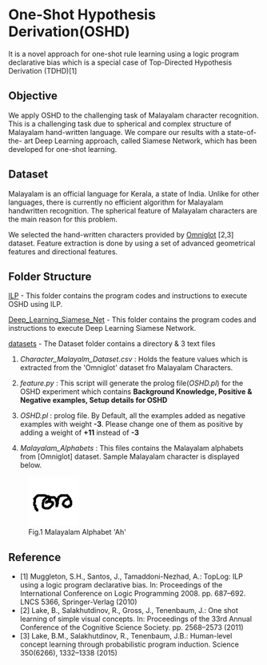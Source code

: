 # One-Shot Hypothesis Derivation(OSHD)

It is a novel approach for one-shot rule learning  using a logic program
declarative bias which is a special case of Top-Directed
Hypothesis Derivation (TDHD)[1]

## Objective

We apply OSHD to the challenging task of Malayalam character recognition. This is a challenging task due to spherical
and complex structure of Malayalam hand-written language. We compare our results with a state-of-the-
art Deep Learning approach, called Siamese Network, which has been
developed for one-shot learning.

## Dataset

Malayalam is an official language for Kerala, a state of India. Unlike for other
languages, there is currently no efficient algorithm for Malayalam handwritten
recognition. The spherical feature of Malayalam characters are the main reason
for this problem.

We selected the hand-written characters provided by [Omniglot](https://github.com/brendenlake/omniglot) [2,3] dataset.
Feature extraction is done by using a set of advanced geometrical features and directional features.

## Folder Structure

[ILP](https://github.com/danyvarghese/One-Shot-ILP/tree/master/ILP) - This folder contains the program codes and instructions to execute OSHD using ILP.

[Deep_Learning_Siamese_Net](https://github.com/danyvarghese/One-Shot-ILP/tree/master/Deep_Learning_Siamese_Net) - This folder contains the program codes and instructions to execute Deep Learning Siamese Network.

[datasets](https://github.com/danyvarghese/One-Shot-ILP/tree/master/datasets) - The Dataset folder contains  a directory & 3 text files

1. _Character_Malayalm_Dataset.csv_ : Holds the feature values which is extracted from the 'Omniglot' dataset fro Malayalam Characters.

2. _feature.py_ : This script will generate the prolog file(_OSHD.pl_) for the OSHD experiment which contains **Background Knowledge, Positive & Negative examples, Setup details for OSHD**

3. _OSHD.pl_ : prolog file.  By Default, all the examples added as negative examples with weight **-3**. Please change one of them as positive by adding a weight of **+11** instead of **-3**

4. _Malayalam_Alphabets_ : This files contains the Malayalam alphabets from [Omniglot] dataset. Sample Malayalam character is displayed below.
<p align="center">
<figure>
  <img width="100" height="100" src="https://github.com/danyvarghese/One-Shot-ILP/blob/master/datasets/1280_01.png">
  <figcaption>Fig.1 Malayalam Alphabet 'Ah'</figcaption>
</figure>
</p>

## Reference

* [1] Muggleton, S.H., Santos, J., Tamaddoni-Nezhad, A.: TopLog: ILP using a logic
program declarative bias. In: Proceedings of the International Conference on Logic
Programming 2008. pp. 687–692. LNCS 5366, Springer-Verlag (2010)
* [2] Lake, B., Salakhutdinov, R., Gross, J., Tenenbaum, J.: One shot learning of simple
visual concepts. In: Proceedings of the 33rd Annual Conference of the Cognitive
Science Society. pp. 2568–2573 (2011)
* [3] Lake, B.M., Salakhutdinov, R., Tenenbaum, J.B.: Human-level concept learning through probabilistic program induction.
Science 350(6266), 1332–1338 (2015)
